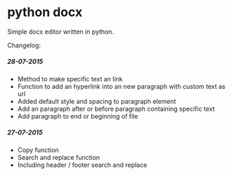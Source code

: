 # python docx

Simple docx editor written in python.

Changelog:
##### 28-07-2015
- Method to make specific text an link
- Function to add an hyperlink into an new paragraph with custom text as url
- Added default style and spacing to paragraph element
- Add an paragraph after or before paragraph containing specific text
- Add paragraph to end or beginning of file

##### 27-07-2015
- Copy function
- Search and replace function
- Including header / footer search and replace
